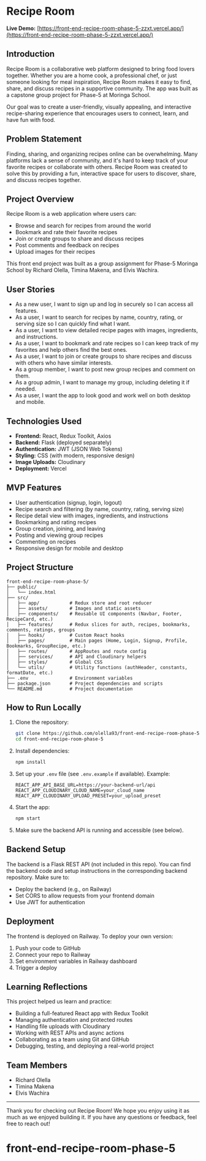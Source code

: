 

# Recipe Room

**Live Demo:** [https://front-end-recipe-room-phase-5-zzxt.vercel.app/](https://front-end-recipe-room-phase-5-zzxt.vercel.app/)

## Introduction

Recipe Room is a collaborative web platform designed to bring food lovers together. Whether you are a home cook, a professional chef, or just someone looking for meal inspiration, Recipe Room makes it easy to find, share, and discuss recipes in a supportive community. The app was built as a capstone group project for Phase-5 at Moringa School.

Our goal was to create a user-friendly, visually appealing, and interactive recipe-sharing experience that encourages users to connect, learn, and have fun with food.


## Problem Statement

Finding, sharing, and organizing recipes online can be overwhelming. Many platforms lack a sense of community, and it's hard to keep track of your favorite recipes or collaborate with others. Recipe Room was created to solve this by providing a fun, interactive space for users to discover, share, and discuss recipes together.


## Project Overview

Recipe Room is a web application where users can:
- Browse and search for recipes from around the world
- Bookmark and rate their favorite recipes
- Join or create groups to share and discuss recipes
- Post comments and feedback on recipes
- Upload images for their recipes


This front end project was built as a group assignment for Phase-5 Moringa School by Richard Olella, Timina Makena, and Elvis Wachira.

## User Stories

- As a new user, I want to sign up and log in securely so I can access all features.
- As a user, I want to search for recipes by name, country, rating, or serving size so I can quickly find what I want.
- As a user, I want to view detailed recipe pages with images, ingredients, and instructions.
- As a user, I want to bookmark and rate recipes so I can keep track of my favorites and help others find the best ones.
- As a user, I want to join or create groups to share recipes and discuss with others who have similar interests.
- As a group member, I want to post new group recipes and comment on them.
- As a group admin, I want to manage my group, including deleting it if needed.
- As a user, I want the app to look good and work well on both desktop and mobile.


## Technologies Used
- **Frontend:** React, Redux Toolkit, Axios
- **Backend:** Flask (deployed separately)
- **Authentication:** JWT (JSON Web Tokens)
- **Styling:** CSS (with modern, responsive design)
- **Image Uploads:** Cloudinary
- **Deployment:** Vercel


## MVP Features
- User authentication (signup, login, logout)
- Recipe search and filtering (by name, country, rating, serving size)
- Recipe detail view with images, ingredients, and instructions
- Bookmarking and rating recipes
- Group creation, joining, and leaving
- Posting and viewing group recipes
- Commenting on recipes
- Responsive design for mobile and desktop


## Project Structure
```
front-end-recipe-room-phase-5/
├── public/
│   └── index.html
├── src/
│   ├── app/           # Redux store and root reducer
│   ├── assets/        # Images and static assets
│   ├── components/    # Reusable UI components (Navbar, Footer, RecipeCard, etc.)
│   ├── features/      # Redux slices for auth, recipes, bookmarks, comments, ratings, groups
│   ├── hooks/         # Custom React hooks
│   ├── pages/         # Main pages (Home, Login, Signup, Profile, Bookmarks, GroupRecipe, etc.)
│   ├── routes/        # AppRoutes and route config
│   ├── services/      # API and Cloudinary helpers
│   ├── styles/        # Global CSS
│   └── utils/         # Utility functions (authHeader, constants, formatDate, etc.)
├── .env               # Environment variables
├── package.json       # Project dependencies and scripts
└── README.md          # Project documentation
```

## How to Run Locally
1. Clone the repository:
   ```bash
   git clone https://github.com/olella93/front-end-recipe-room-phase-5.git
   cd front-end-recipe-room-phase-5
   ```
2. Install dependencies:
   ```bash
   npm install
   ```
3. Set up your `.env` file (see `.env.example` if available). Example:
   ```env
   REACT_APP_API_BASE_URL=https://your-backend-url/api
   REACT_APP_CLOUDINARY_CLOUD_NAME=your_cloud_name
   REACT_APP_CLOUDINARY_UPLOAD_PRESET=your_upload_preset
   ```
4. Start the app:
   ```bash
   npm start
   ```
5. Make sure the backend API is running and accessible (see below).

## Backend Setup

The backend is a Flask REST API (not included in this repo). You can find the backend code and setup instructions in the corresponding backend repository. Make sure to:
- Deploy the backend (e.g., on Railway)
- Set CORS to allow requests from your frontend domain
- Use JWT for authentication

## Deployment

The frontend is deployed on Railway. To deploy your own version:
1. Push your code to GitHub
2. Connect your repo to Railway
3. Set environment variables in Railway dashboard
4. Trigger a deploy

## Learning Reflections

This project helped us learn and practice:
- Building a full-featured React app with Redux Toolkit
- Managing authentication and protected routes
- Handling file uploads with Cloudinary
- Working with REST APIs and async actions
- Collaborating as a team using Git and GitHub
- Debugging, testing, and deploying a real-world project
## Team Members
- Richard Olella
- Timina Makena
- Elvis Wachira

---


Thank you for checking out Recipe Room! We hope you enjoy using it as much as we enjoyed building it. If you have any questions or feedback, feel free to reach out!
# front-end-recipe-room-phase-5


